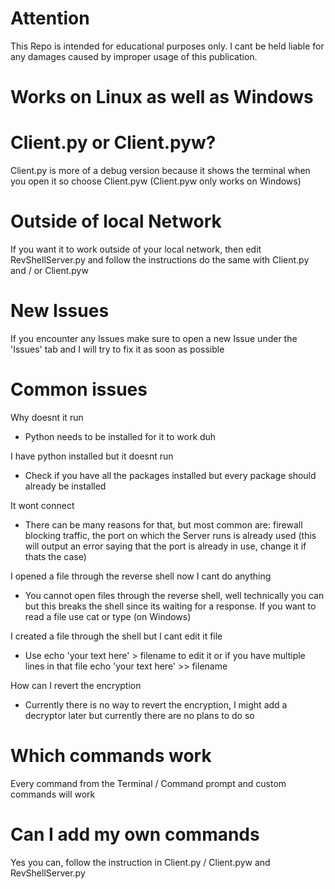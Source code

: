 # Attention
This Repo is intended for educational purposes only. I cant be held liable for any damages 
caused by improper usage of this publication.

# Works on Linux as well as Windows

# Client.py or Client.pyw?
Client.py is more of a debug version because it shows the terminal when you open it so choose Client.pyw (Client.pyw only works on Windows)

# Outside of local Network
If you want it to work outside of your local network, then edit RevShellServer.py and follow the instructions do the same with Client.py and / or Client.pyw

# New Issues
If you encounter any Issues make sure to open a new Issue under the 'Issues' tab and I will try to fix it as soon as possible

# Common issues
Why doesnt it run
- Python needs to be installed for it to work duh

I have python installed but it doesnt run
- Check if you have all the packages installed but every package should already be installed

It wont connect
- There can be many reasons for that, but most common are: firewall blocking traffic, the port on which the Server runs is already used (this will output an error saying that the port is already in use, change it if thats the case)

I opened a file through the reverse shell now I cant do anything
- You cannot open files through the reverse shell, well technically you can but this breaks the shell since its waiting for a response. If you want to read a file use cat or type (on Windows)

I created a file through the shell but I cant edit it file
- Use echo 'your text here' > filename to edit it or if you have multiple lines in that file echo 'your text here' >> filename

How can I revert the encryption
- Currently there is no way to revert the encryption, I might add a decryptor later but currently there are no plans to do so

# Which commands work
Every command from the Terminal / Command prompt and custom commands will work

# Can I add my own commands
Yes you can, follow the instruction in Client.py / Client.pyw and RevShellServer.py
